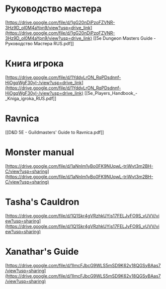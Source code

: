 # Руководство мастера
[https://drive.google.com/file/d/1gG20nDiPzoFZVNR-3Hz9D_oI0M4aYpn9/view?usp=drive_link](https://drive.google.com/file/d/1gG20nDiPzoFZVNR-3Hz9D_oI0M4aYpn9/view?usp=drive_link)
[[5e Dungeon Masters Guide - Руководство Мастера RUS.pdf]]

# Книга игрока
[https://drive.google.com/file/d/1YddvLrON_RqPDsdnnf-HjOgqWgF30yI-/view?usp=drive_link](https://drive.google.com/file/d/1YddvLrON_RqPDsdnnf-HjOgqWgF30yI-/view?usp=drive_link)
[[5e_Players_Handbook_-_Kniga_igroka_RUS.pdf]]

# Ravnica
[[D&D 5E - Guildmasters' Guide to Ravnica.pdf]]

# Monster manual
[https://drive.google.com/file/d/1aNnIm1yBo0FK9NUqwL-trjWvt3m2BH-C/view?usp=sharing](https://drive.google.com/file/d/1aNnIm1yBo0FK9NUqwL-trjWvt3m2BH-C/view?usp=sharing)

# Tasha's Cauldron

[https://drive.google.com/file/d/1Q1Skr4gVRzhkUYjs17FELJvFO9S_vUVV/view?usp=sharing](https://drive.google.com/file/d/1Q1Skr4gVRzhkUYjs17FELJvFO9S_vUVV/view?usp=sharing)

# Xanathar's Guide

[https://drive.google.com/file/d/1ImcFJbcG9WLS5mSD9K62v18QGSyBAas7/view?usp=sharing](https://drive.google.com/file/d/1ImcFJbcG9WLS5mSD9K62v18QGSyBAas7/view?usp=sharing)
